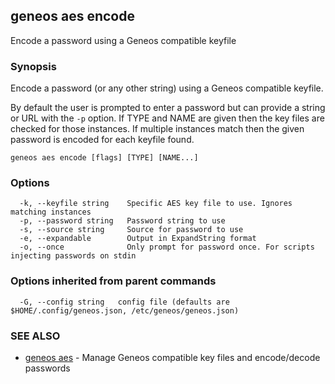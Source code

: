 ## geneos aes encode

Encode a password using a Geneos compatible keyfile

### Synopsis


Encode a password (or any other string) using a Geneos compatible keyfile.

By default the user is prompted to enter a password but can provide a
string or URL with the `-p` option. If TYPE and NAME are given then
the key files are checked for those instances. If multiple instances
match then the given password is encoded for each keyfile found.


```
geneos aes encode [flags] [TYPE] [NAME...]
```

### Options

```
  -k, --keyfile string    Specific AES key file to use. Ignores matching instances
  -p, --password string   Password string to use
  -s, --source string     Source for password to use
  -e, --expandable        Output in ExpandString format
  -o, --once              Only prompt for password once. For scripts injecting passwords on stdin
```

### Options inherited from parent commands

```
  -G, --config string   config file (defaults are $HOME/.config/geneos.json, /etc/geneos/geneos.json)
```

### SEE ALSO

* [geneos aes](geneos_aes.md)	 - Manage Geneos compatible key files and encode/decode passwords

